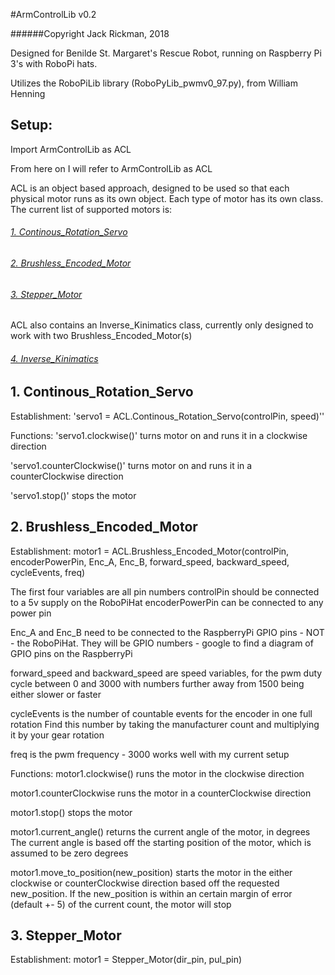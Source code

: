 #ArmControlLib v0.2

######Copyright Jack Rickman, 2018

Designed for Benilde St. Margaret's Rescue Robot, running on
Raspberry Pi 3's with RoboPi hats.

Utilizes the RoboPiLib library (RoboPyLib_pwmv0_97.py), from William Henning

## Setup:
Import ArmControlLib as ACL

From here on I will refer to ArmControlLib as ACL

ACL is an object based approach, designed to be used so that each physical motor
runs as its own object. Each type of motor has its own class. The current list
of supported motors is:

###### [1. Continous_Rotation_Servo](#1-continous_rotation_servo)
###### [2. Brushless_Encoded_Motor](#2-brushless_encoded_motor-1)
###### [3. Stepper_Motor](#3-stepper_motor-1)

ACL also contains an Inverse_Kinimatics class, currently only designed to work with
two Brushless_Encoded_Motor(s)
###### [4. Inverse_Kinimatics](#4-Inverse_Kinimatics)


## 1. Continous_Rotation_Servo
Establishment:
'servo1 = ACL.Continous_Rotation_Servo(controlPin, speed)''

Functions:
'servo1.clockwise()' turns motor on and runs it in a clockwise direction

'servo1.counterClockwise()' turns motor on and runs it in a counterClockwise direction

'servo1.stop()' stops the motor


## 2. Brushless_Encoded_Motor
Establishment: motor1 = ACL.Brushless_Encoded_Motor(controlPin, encoderPowerPin, Enc_A, Enc_B,
                 forward_speed, backward_speed, cycleEvents, freq)

  The first four variables are all pin numbers
  controlPin should be connected to a 5v supply on the RoboPiHat
  encoderPowerPin can be connected to any power pin

  Enc_A and Enc_B need to be connected to the RaspberryPi GPIO pins - NOT - the
  RoboPiHat. They will be GPIO numbers - google to find a diagram of GPIO pins on the
  RaspberryPi

  forward_speed and backward_speed are speed variables, for the pwm duty cycle between 0 and 3000
  with numbers further away from 1500 being either slower or faster

  cycleEvents is the number of countable events for the encoder in one full rotation
  Find this number by taking the manufacturer count and multiplying it by your gear rotation

  freq is the pwm frequency - 3000 works well with my current setup


Functions:
  motor1.clockwise() runs the motor in the clockwise direction

  motor1.counterClockwise runs the motor in a counterClockwise direction

  motor1.stop() stops the motor

  motor1.current_angle() returns the current angle of the motor, in degrees
  The current angle is based off the starting position of the motor, which is assumed to
  be zero degrees

  motor1.move_to_position(new_position) starts the motor in the either clockwise or counterClockwise
  direction based off the requested new_position. If the new_position is within an certain
  margin of error (default +- 5) of the current count, the motor will stop

## 3. Stepper_Motor
Establishment: motor1 = Stepper_Motor(dir_pin, pul_pin)
